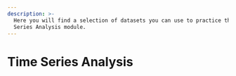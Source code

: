 ```yaml
---
description: >-
  Here you will find a selection of datasets you can use to practice the Time
  Series Analysis module.
---
```


# Time Series Analysis

